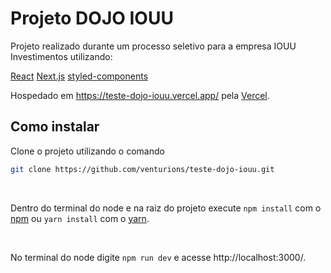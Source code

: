 # Projeto DOJO IOUU

Projeto realizado durante um processo seletivo para a empresa IOUU Investimentos utilizando:

[React](https://pt-br.reactjs.org/)
[Next.js](https://nextjs.org/)
[styled-components](https://github.com/styled-components/styled-components)

Hospedado em https://teste-dojo-iouu.vercel.app/ pela [Vercel](https://vercel.com/).

## Como instalar

Clone o projeto utilizando o comando

```bash
git clone https://github.com/venturions/teste-dojo-iouu.git
```

<br>

Dentro do terminal do node e na raiz do projeto execute `npm install` com o [npm](https://www.npmjs.com/) ou `yarn install` com o [yarn](https://yarnpkg.com).

<br>

No terminal do node digite `npm run dev` e acesse http://localhost:3000/.






